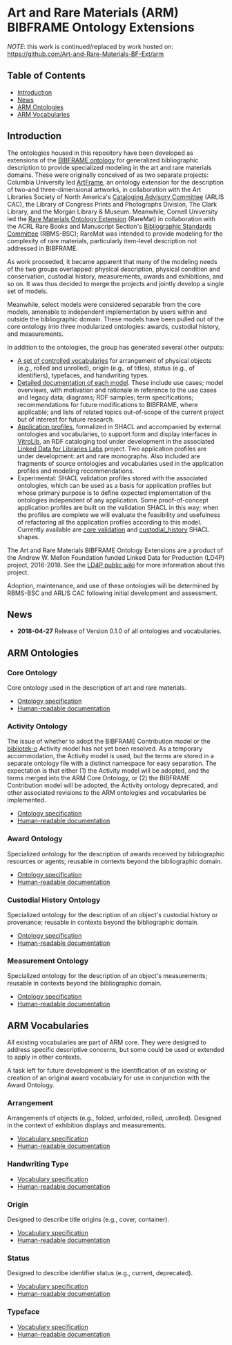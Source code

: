 Art and Rare Materials (ARM) BIBFRAME Ontology Extensions
==========================

*NOTE*: this work is continued/replaced by work hosted on: https://github.com/Art-and-Rare-Materials-BF-Ext/arm

Table of Contents
---------

* [Introduction](#intro)
* [News](#news)
* [ARM Ontologies](#ontologies)
* [ARM Vocabularies](#vocabularies)

<a name="intro">Introduction</a>
------------

The ontologies housed in this repository have been developed as extensions of the [BIBFRAME ontology](http://id.loc.gov/ontologies/bibframe/) for generalized bibliographic description to provide specialized modeling in the art and rare materials domains. These were originally conceived of as two separate projects: Columbia University led [ArtFrame](https://wiki.duraspace.org/display/LD4P/ArtFrame), an ontology extension for the description of two-and three-dimensional artworks, in collaboration with the Art Libraries Society of North America's [Cataloging Advisory Committee](https://www.arlisna.org/organization/committees/76-cataloging-advisory-committee) (ARLIS CAC), the Library of Congress Prints and Photographs Division, The Clark Library, and the Morgan Library & Museum. Meanwhile, Cornell University led the [Rare Materials Ontology Extension](https://wiki.duraspace.org/display/LD4P/Rare+Materials+Ontology+Extension) (RareMat) in collaboration with the ACRL Rare Books and Manuscript Section's [Bibliographic Standards Committee](http://rbms.info/committees/bibliographic_standards/) (RBMS-BSC); RareMat was intended to provide modeling for the complexity of rare materials, particularly item-level description not addressed in BIBFRAME. 

As work proceeded, it became apparent that many of the modeling needs of the two groups overlapped: physical description, physical condition and conservation, custodial history, measurements, awards and exhibitions, and so on. It was thus decided to merge the projects and jointly develop a single set of models. 

Meanwhile, select models were considered separable from the core models, amenable to independent implementation by users within and outside the bibliographic domain. These models have been pulled out of the core ontology into three modularized ontologies: awards, custodial history, and measurements.

In addition to the ontologies, the group has generated several other outputs:
- [A set of controlled vocabularies](core/vocabularies/) for arrangement of physical objects (e.g., rolled and unrolled), origin (e.g., of titles), status (e.g., of identifiers), typefaces, and handwriting types. 
- [Detailed documentation of each model](modeling_recommendations). These include use cases; model overviews, with motivation and rationale in reference to the use cases and legacy data; diagrams; RDF samples; term specifications; recommendations for future modifications to BIBFRAME, where applicable; and lists of related topics out-of-scope of the current project but of interest for future research.
- [Application profiles](application_profiles), formalized in SHACL and accompanied by external ontologies and vocabularies, to support form and display interfaces in [VitroLib](https://github.com/ld4l-labs/vitrolib), an RDF cataloging tool under development in the associated [Linked Data for Libraries Labs](https://wiki.duraspace.org/pages/viewpage.action?pageId=77447730) project. Two application profiles are under development: art and rare monographs. Also included are fragments of source ontologies and vocabularies used in the application profiles and modeling recommendations. 
- Experimental: SHACL validation profiles stored with the associated ontologies, which can be used as a basis for application profiles but whose primary purpose is to define expected implementation of the ontologies independent of any application. Some proof-of-concept application profiles are built on the validation SHACL in this way; when the profiles are complete we will evaluate the feasibility and usefulness of refactoring all the application profiles according to this model. Currently available are [core validation](core/validation/shacl/) and [custodial_history](custodial_history/validation/shacl/) SHACL shapes.

The Art and Rare Materials BIBFRAME Ontology Extensions are a product of the Andrew W. Mellon Foundation funded Linked Data for Production (LD4P) project, 2016-2018. See the [LD4P public wiki](https://wiki.duraspace.org/pages/viewpage.action?pageId=74515029) for more information about this project. 

Adoption, maintenance, and use of these ontologies will be determined by RBMS-BSC and ARLIS CAC following initial development and assessment.


<a name="news">News</a>
-------------

* **2018-04-27** Release of Version 0.1.0 of all ontologies and vocabularies.


<a name="ontologies">ARM Ontologies</a>
-------

### Core Ontology

Core ontology used in the description of art and rare materials.

* [Ontology specification](https://w3id.org/arm/core/ontology/0.1/core.rdf)
* [Human-readable documentation](https://w3id.org/arm/core/ontology/0.1/core.html)

### <a name="activity">Activity Ontology</activity>

The issue of whether to adopt the BIBFRAME Contribution model or the [bibliotek-o](http://bibliotek-o.org) Activity model has not yet been resolved. As a temporary accommodation, the Activity model is used, but the terms are stored in a separate ontology file
with a distinct namespace for easy separation. The expectation is that either (1) the Activity model will be adopted, and the terms merged into the ARM Core Ontology, or (2) the BIBFRAME Contribution model will be adopted, the Activity ontology deprecated, and
other associated revisions to the ARM ontologies and vocabularies be implemented. 

* [Ontology specification](https://w3id.org/arm/activity/ontology/0.1/activity.rdf)
* [Human-readable documentation](https://w3id.org/arm/activity/ontology/0.1/activity.html)

### Award Ontology

Specialized ontology for the description of awards received by bibliographic resources or agents; reusable in contexts beyond the bibliographic domain.

* [Ontology specification](https://w3id.org/arm/award/ontology/0.1/award.rdf)
* [Human-readable documentation](https://w3id.org/arm/award/ontology/0.1/award.html)

### Custodial History Ontology

Specialized ontology for the description of an object's custodial history or provenance; reusable in contexts beyond the bibliographic domain.

* [Ontology specification](https://w3id.org/arm/custodial_history/ontology/0.1/custodial_history.rdf)
* [Human-readable documentation](https://w3id.org/arm/custodial_history/ontology/0.1/custodial_history.html)

### Measurement Ontology

Specialized ontology for the description of an object's measurements; reusable in contexts beyond the bibliographic domain.

* [Ontology specification](https://w3id.org/arm/measurement/ontology/0.1/measurement.rdf)
* [Human-readable documentation](https://w3id.org/arm/measurement/ontology/0.1/measurement.html)


<a name="vocabularies">ARM Vocabularies</a>
-----------

All existing vocabularies are part of ARM core. They were designed to address specific descriptive concerns, but some could be used or extended to apply in other contexts.

A task left for future development is the identification of an existing or creation of an original award vocabulary for use in conjunction with the Award Ontology.

### Arrangement

Arrangements of objects (e.g., folded, unfolded, rolled, unrolled). Designed in the context of exhibition displays and measurements.

* [Vocabulary specification](https://w3id.org/arm/core/vocabularies/arrangement/0.1/arrangement.rdf)
* [Human-readable documentation](https://w3id.org/arm/core/vocabularies/arrangement/0.1/arrangement.html)


### Handwriting Type

* [Vocabulary specification](https://w3id.org/arm/core/vocabularies/handwriting_type/0.1/handwriting_type.rdf)
* [Human-readable documentation](https://w3id.org/arm/core/vocabularies/handwriting_type/0.1/handwriting_type.html)


### Origin

Designed to describe title origins (e.g., cover, container).

* [Vocabulary specification](https://w3id.org/arm/core/vocabularies/origin/0.1/origin.rdf)
* [Human-readable documentation](https://w3id.org/arm/core/vocabularies/origin/0.1/origin.html)


### Status

Designed to describe identifier status (e.g., current, deprecated).

* [Vocabulary specification](https://w3id.org/arm/core/vocabularies/status/0.1/status.rdf)
* [Human-readable documentation](https://w3id.org/arm/core/vocabularies/status/0.1/status.html)


### Typeface

* [Vocabulary specification](https://w3id.org/arm/core/vocabularies/typeface/0.1/typeface.rdf)
* [Human-readable documentation](https://w3id.org/arm/core/vocabularies/typeface/0.1/typeface.html)


